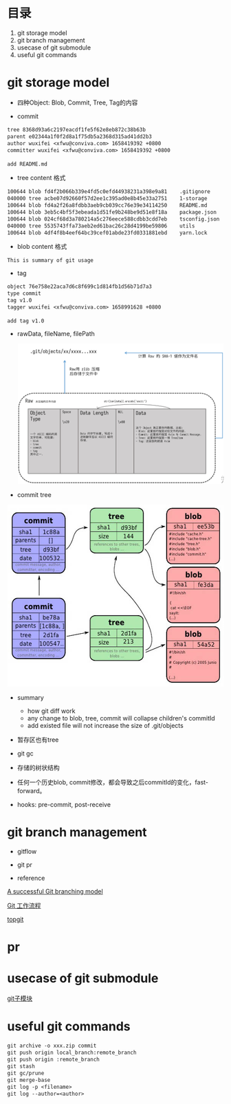 
# 目录

1. git storage model
2. git branch management
3. usecase of git submodule
4. useful git commands

# git storage model

- 四种Object: Blob, Commit, Tree, Tag的内容


- commit
  
```
tree 8368d93a6c2197eacdf1fe5f62e8eb872c38b63b
parent e02344a1f0f2d8a1f75db5a2368d315ad41dd2b3
author wuxifei <xfwu@conviva.com> 1658419392 +0800
committer wuxifei <xfwu@conviva.com> 1658419392 +0800

add README.md
```

- tree content 格式

```
100644 blob fd4f2b066b339e4fd5c0efd44938231a398e9a81    .gitignore
040000 tree acbe07d92660f57d2ee1c395ad0e8b45e33a2751    1-storage
100644 blob fd4a2f26a8fdbb3aeb9cb039cc76e39e34114250    README.md
100644 blob 3eb5c4bf5f3ebeada1d51fe9b248be9d51e8f18a    package.json
100644 blob 024cf68d3a780214a5c276eece588cdbb3cdd7eb    tsconfig.json
040000 tree 5535743ffa73aeb2ed61bac26c28d4199be59806    utils
100644 blob 4df4f8b4eef64bc39cef01abde23fd0331881ebd    yarn.lock
```

- blob content 格式

```
This is summary of git usage
```

- tag

```
object 76e758e22aca7d6c8f699c1d814fb1d56b71d7a3
type commit
tag v1.0
tagger wuxifei <xfwu@conviva.com> 1658991628 +0800

add tag v1.0
```

- rawData, fileName, filePath
  <!-- - ![img](assets/imgs/objects-structure.png) -->
  <img src="assets/imgs/object-structure.png" alt="object-structure" width="800"/>

- commit tree

<img src="assets/imgs/commit-tree.jpg" alt="commit-tree" width="568" height="424">

- summary
  - how git diff work
  - any change to blob, tree, commit will collapse children's commitId
  - add existed file will not increase the size of .git/objects

- 暂存区也有tree
- git gc
- 存储的树状结构
- 任何一个历史blob, commit修改，都会导致之后commitId的变化，fast-forward。
- hooks: pre-commit, post-receive


# git branch management

- gitflow

- git pr

- reference 

[A successful Git branching model](https://nvie.com/posts/a-successful-git-branching-model/)

[Git 工作流程](https://www.ruanyifeng.com/blog/2015/12/git-workflow.html)

[topgit](https://mackyle.github.io/topgit/topgit.html)

# pr
# usecase of git submodule

[git子模块](https://git-scm.com/book/zh/v2/Git-%E5%B7%A5%E5%85%B7-%E5%AD%90%E6%A8%A1%E5%9D%97)

# useful git commands

```
git archive -o xxx.zip commit
git push origin local_branch:remote_branch
git push origin :remote_branch
git stash
git gc/prune
git merge-base
git log -p <filename>
git log --author=<author>
```